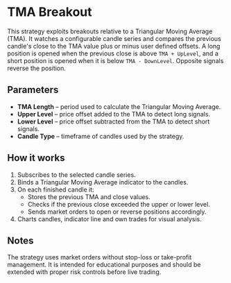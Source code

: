 # TMA Breakout

This strategy exploits breakouts relative to a Triangular Moving Average (TMA). It watches a configurable candle series and compares the previous candle's close to the TMA value plus or minus user defined offsets. A long position is opened when the previous close is above `TMA + UpLevel`, and a short position is opened when it is below `TMA - DownLevel`. Opposite signals reverse the position.

## Parameters

- **TMA Length** – period used to calculate the Triangular Moving Average.
- **Upper Level** – price offset added to the TMA to detect long signals.
- **Lower Level** – price offset subtracted from the TMA to detect short signals.
- **Candle Type** – timeframe of candles used by the strategy.

## How it works

1. Subscribes to the selected candle series.
2. Binds a Triangular Moving Average indicator to the candles.
3. On each finished candle it:
   - Stores the previous TMA and close values.
   - Checks if the previous close exceeded the upper or lower level.
   - Sends market orders to open or reverse positions accordingly.
4. Charts candles, indicator line and own trades for visual analysis.

## Notes

The strategy uses market orders without stop-loss or take-profit management. It is intended for educational purposes and should be extended with proper risk controls before live trading.
